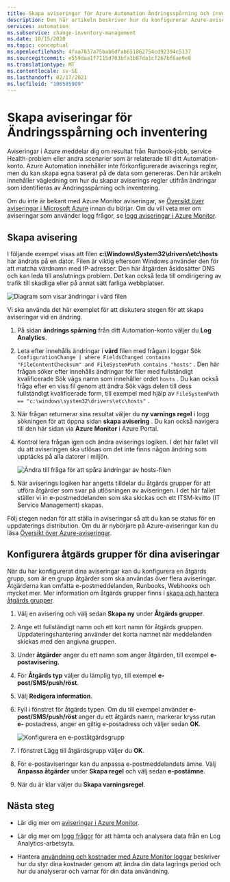 ```yaml
---
title: Skapa aviseringar för Azure Automation Ändringsspårning och inventering
description: Den här artikeln beskriver hur du konfigurerar Azure-aviseringar för att meddela om status för ändringar som upptäckts av Ändringsspårning och inventering.
services: automation
ms.subservice: change-inventory-management
ms.date: 10/15/2020
ms.topic: conceptual
ms.openlocfilehash: 4faa7837a75bab6dfab651862754cd92394c5137
ms.sourcegitcommit: e559daa1f7115d703bfa1b87da1cf267bf6ae9e8
ms.translationtype: MT
ms.contentlocale: sv-SE
ms.lasthandoff: 02/17/2021
ms.locfileid: "100585909"
---
```

# <a name="how-to-create-alerts-for-change-tracking-and-inventory"></a>Skapa aviseringar för Ändringsspårning och inventering

Aviseringar i Azure meddelar dig om resultat från Runbook-jobb, service Health-problem eller andra scenarier som är relaterade till ditt Automation-konto. Azure Automation innehåller inte förkonfigurerade aviserings regler, men du kan skapa egna baserat på de data som genereras. Den här artikeln innehåller vägledning om hur du skapar aviserings regler utifrån ändringar som identifieras av Ändringsspårning och inventering.

Om du inte är bekant med Azure Monitor aviseringar, se [Översikt över aviseringar i Microsoft Azure](../../azure-monitor/alerts/alerts-overview.md) innan du börjar. Om du vill veta mer om aviseringar som använder logg frågor, se [logg aviseringar i Azure Monitor](../../azure-monitor/alerts/alerts-unified-log.md).

## <a name="create-alert"></a>Skapa avisering

I följande exempel visas att filen **c:\Windows\System32\drivers\etc\hosts** har ändrats på en dator. Filen är viktig eftersom Windows använder den för att matcha värdnamn med IP-adresser. Den här åtgärden åsidosätter DNS och kan leda till anslutnings problem. Det kan också leda till omdirigering av trafik till skadliga eller på annat sätt farliga webbplatser.

![Diagram som visar ändringar i värd filen](./media/configure-alerts/changes.png)

Vi ska använda det här exemplet för att diskutera stegen för att skapa aviseringar vid en ändring.

1. På sidan **ändrings spårning** från ditt Automation-konto väljer du **Log Analytics**.

2. Leta efter innehålls ändringar i **värd** filen med frågan i loggar Sök `ConfigurationChange | where FieldsChanged contains "FileContentChecksum" and FileSystemPath contains "hosts"` . Den här frågan söker efter innehålls ändringar för filer med fullständigt kvalificerade Sök vägs namn som innehåller ordet `hosts` . Du kan också fråga efter en viss fil genom att ändra Sök vägs delen till dess fullständigt kvalificerade form, till exempel med hjälp av `FileSystemPath == "c:\windows\system32\drivers\etc\hosts"` .

3. När frågan returnerar sina resultat väljer du **ny varnings regel** i logg sökningen för att öppna sidan **skapa avisering** . Du kan också navigera till den här sidan via **Azure Monitor** i Azure Portal.

4. Kontrol lera frågan igen och ändra aviserings logiken. I det här fallet vill du att aviseringen ska utlösas om det inte finns någon ändring som upptäcks på alla datorer i miljön.

    ![Ändra till fråga för att spåra ändringar av hosts-filen](./media/configure-alerts/change-query.png)

5. När aviserings logiken har angetts tilldelar du åtgärds grupper för att utföra åtgärder som svar på utlösningen av aviseringen. I det här fallet ställer vi in e-postmeddelanden som ska skickas och ett ITSM-kvitto (IT Service Management) skapas.

Följ stegen nedan för att ställa in aviseringar så att du kan se status för en uppdaterings distribution. Om du är nybörjare på Azure-aviseringar kan du läsa [Översikt över Azure-aviseringar](../../azure-monitor/alerts/alerts-overview.md).

## <a name="configure-action-groups-for-your-alerts"></a>Konfigurera åtgärds grupper för dina aviseringar

När du har konfigurerat dina aviseringar kan du konfigurera en åtgärds grupp, som är en grupp åtgärder som ska användas över flera aviseringar. Åtgärderna kan omfatta e-postmeddelanden, Runbooks, Webhooks och mycket mer. Mer information om åtgärds grupper finns i [skapa och hantera åtgärds grupper](../../azure-monitor/alerts/action-groups.md).

1. Välj en avisering och välj sedan **Skapa ny** under **Åtgärds grupper**.

2. Ange ett fullständigt namn och ett kort namn för åtgärds gruppen. Uppdateringshantering använder det korta namnet när meddelanden skickas med den angivna gruppen.

3. Under **åtgärder** anger du ett namn som anger åtgärden, till exempel **e-postavisering**.

4. För **Åtgärds typ** väljer du lämplig typ, till exempel **e-post/SMS/push/röst**.

5. Välj **Redigera information**.

6. Fyll i fönstret för åtgärds typen. Om du till exempel använder **e-post/SMS/push/röst** anger du ett åtgärds namn, markerar kryss rutan **e-** postadress, anger en giltig e-postadress och väljer sedan **OK**.

    ![Konfigurera en e-poståtgärdsgrupp](./media/configure-alerts/configure-email-action-group.png)

7. I fönstret Lägg till åtgärdsgrupp väljer du **OK**.

8. För e-postaviseringar kan du anpassa e-postmeddelandets ämne. Välj **Anpassa åtgärder** under **Skapa regel** och välj sedan **e-postämne**.

9. När du är klar väljer du **Skapa varningsregel**.

## <a name="next-steps"></a>Nästa steg

* Lär dig mer om [aviseringar i Azure Monitor](../../azure-monitor/alerts/alerts-overview.md).

* Lär dig mer om [logg frågor](../../azure-monitor/logs/log-query-overview.md) för att hämta och analysera data från en Log Analytics-arbetsyta.

* Hantera [användning och kostnader med Azure Monitor loggar](../../azure-monitor/logs/manage-cost-storage.md) beskriver hur du styr dina kostnader genom att ändra din data lagrings period och hur du analyserar och varnar för din data användning.